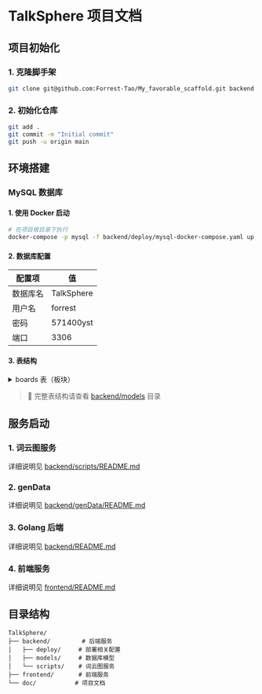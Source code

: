 # TalkSphere 项目文档

## 项目初始化

### 1. 克隆脚手架
```bash
git clone git@github.com:Forrest-Tao/My_favorable_scaffold.git backend
```

### 2. 初始化仓库
```bash
git add .
git commit -m "Initial commit"
git push -u origin main
```

## 环境搭建

### MySQL 数据库

#### 1. 使用 Docker 启动
```bash
# 在项目根目录下执行
docker-compose -p mysql -f backend/deploy/mysql-docker-compose.yaml up -d
```

#### 2. 数据库配置
| 配置项 | 值 |
|--------|-----|
| 数据库名 | TalkSphere |
| 用户名 | forrest |
| 密码 | 571400yst |
| 端口 | 3306 |

#### 3. 表结构
<details>
<summary>boards 表（板块）</summary>

```sql
CREATE TABLE `boards` (
  `id` bigint NOT NULL AUTO_INCREMENT,
  `created_at` datetime(3) DEFAULT NULL,
  `updated_at` datetime(3) DEFAULT NULL,
  `deleted_at` datetime(3) DEFAULT NULL,
  `name` varchar(191) NOT NULL,
  `description` varchar(191) DEFAULT NULL,
  `creator_id` bigint DEFAULT NULL,
  PRIMARY KEY (`id`),
  KEY `idx_boards_deleted_at` (`deleted_at`)
) ENGINE=InnoDB DEFAULT CHARSET=utf8mb4 COLLATE=utf8mb4_general_ci;
```
</details>

> 📝 完整表结构请查看 [backend/models](../backend/models) 目录

## 服务启动

### 1. 词云图服务
详细说明见 [backend/scripts/README.md](../backend/scripts/worldCloud/README.md)

### 2. genData
详细说明见 [backend/genData/README.md](../backend/scripts/genData/README.md)

### 3. Golang 后端
详细说明见 [backend/README.md](../backend/README.md)

### 4. 前端服务
详细说明见 [frontend/README.md](../frontend/README.md)

## 目录结构
```
TalkSphere/
├── backend/         # 后端服务
│   ├── deploy/     # 部署相关配置
│   ├── models/     # 数据库模型
│   └── scripts/    # 词云图服务
├── frontend/       # 前端服务
└── doc/           # 项目文档
``` 
